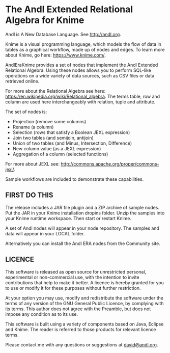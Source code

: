 # The Andl Extended Relational Algebra for Knime

Andl is A New Database Language. See <http://andl.org>.

Knime is a visual programming language, which models the flow of data in tables as a graphical workflow, made up of nodes and edges.
To learn more about Knime, go here: <https://www.knime.com/>.

AndlEraKnime provides a set of nodes that implement the Andl Extended Relational Algebra.
Using these nodes allows you to perform SQL-like operations on a wide variety of data sources, such as
CSV files or data retrieved online.

For more about the Relational Algebra see here: <https://en.wikipedia.org/wiki/Relational_algebra>.
The terms table, row and column are used here interchangeably with relation, tuple and attribute.

The set of nodes is:

* Projection (remove some columns)
* Rename (a column)
* Selection (rows that satisfy a Boolean JEXL expression)
* Join two tables (and semijoin, antijoin)
* Union of two tables (and Minus, Intersection, Difference)
* New column value (as a JEXL expression)
* Aggregation of a column (selected functions)

For more about JEXL see: <http://commons.apache.org/proper/commons-jexl/>.

Sample workflows are included to demonstrate these capabilities.

## FIRST DO THIS

The release includes a JAR file plugin and a ZIP archive of sample nodes.
Put the JAR in your Knime installation dropins folder.
Unzip the samples into your Knime runtime workspace.
Then start or restart Knime.

A set of Andl nodes will appear in your node repository.
The samples and data will appear in your LOCAL folder.

Alternatively you can install the Andl ERA nodes from the Community site.

## LICENCE

This software is released as open source for unrestricted personal, experimental or non-commercial use, with the intention to invite contributions that help to make it better. 
A licence is hereby granted for you to use or modify it for these purposes without further restriction.

At your option you may use, modify and redistribute the software under the terms of any version of the GNU General Public Licence, by complying with its terms. This author does not agree with the Preamble, but does not impose any condition as to its use.
 
This software is built using a variety of components based on Java, Eclipse and Knime.
The reader is referred to those products for relevant licence terms.

Please contact me with any questions or suggestions at david@andl.org.
